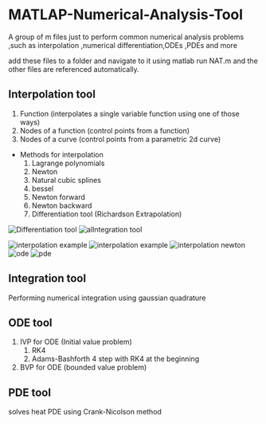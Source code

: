 # MATLAP-Numerical-Analysis-Tool
A group of m files just to perform common numerical analysis problems ,such as interpolation ,numerical differentiation,ODEs ,PDEs and more

add these files to a folder and navigate to it using matlab 
run NAT.m and the other files are referenced automatically.


## Interpolation tool
1. Function (interpolates a single variable function using one of those ways)
2. Nodes of a function (control points from a function)
3. Nodes of a curve (control points from a parametric 2d curve)

- Methods for interpolation
  1. Lagrange polynomials
  2. Newton
  3. Natural cubic splines
  4. bessel
  5. Newton forward
  6. Newton backward
  7. Differentiation tool (Richardson Extrapolation)
  
![Differentiation tool](https://github.com/mohammed-elkomy/MATLAB-numerical-analysis-tool/blob/master/imgs/diff.png) 
![alIntegration tool](https://github.com/mohammed-elkomy/MATLAB-numerical-analysis-tool/blob/master/imgs/integ.png) 

![interpolation example](https://github.com/mohammed-elkomy/MATLAB-numerical-analysis-tool/blob/master/imgs/interp%201.png) 
![interpolation example](https://github.com/mohammed-elkomy/MATLAB-numerical-analysis-tool/blob/master/imgs/interp%202.png) 
![interpolation newton](https://github.com/mohammed-elkomy/MATLAB-numerical-analysis-tool/blob/master/imgs/newton%20interpolation.png) 
![ode](https://github.com/mohammed-elkomy/MATLAB-numerical-analysis-tool/blob/master/imgs/ode.png) 
![pde](https://github.com/mohammed-elkomy/MATLAB-numerical-analysis-tool/blob/master/imgs/pde.png) 
 
## Integration tool 
Performing numerical integration using gaussian quadrature

## ODE tool
1. IVP for ODE (Initial value problem)
   1. RK4
   2. Adams-Bashforth 4 step with RK4 at the beginning
2. BVP for ODE (bounded value problem)

## PDE tool
solves heat PDE using Crank-Nicolson method
